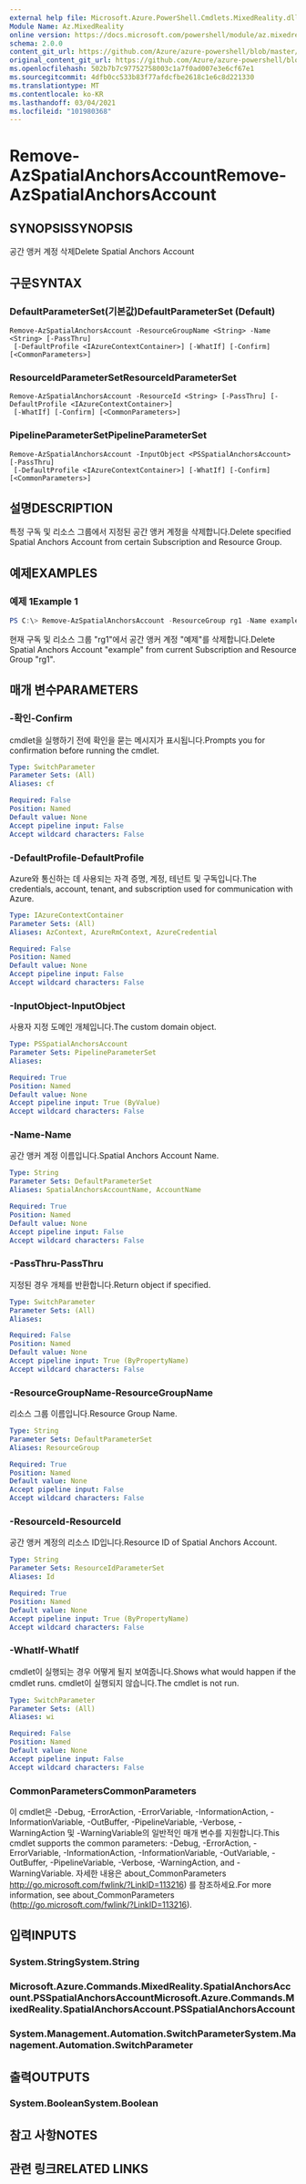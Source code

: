 ```yaml
---
external help file: Microsoft.Azure.PowerShell.Cmdlets.MixedReality.dll-Help.xml
Module Name: Az.MixedReality
online version: https://docs.microsoft.com/powershell/module/az.mixedreality/remove-azspatialanchorsaccount
schema: 2.0.0
content_git_url: https://github.com/Azure/azure-powershell/blob/master/src/MixedReality/MixedReality/help/Remove-AzSpatialAnchorsAccount.md
original_content_git_url: https://github.com/Azure/azure-powershell/blob/master/src/MixedReality/MixedReality/help/Remove-AzSpatialAnchorsAccount.md
ms.openlocfilehash: 502b7b7c97752758003c1a7f0ad007e3e6cf67e1
ms.sourcegitcommit: 4dfb0cc533b83f77afdcfbe2618c1e6c8d221330
ms.translationtype: MT
ms.contentlocale: ko-KR
ms.lasthandoff: 03/04/2021
ms.locfileid: "101980368"
---
```

# <span data-ttu-id="7f55a-101">Remove-AzSpatialAnchorsAccount</span><span class="sxs-lookup"><span data-stu-id="7f55a-101">Remove-AzSpatialAnchorsAccount</span></span>

## <span data-ttu-id="7f55a-102">SYNOPSIS</span><span class="sxs-lookup"><span data-stu-id="7f55a-102">SYNOPSIS</span></span>
<span data-ttu-id="7f55a-103">공간 앵커 계정 삭제</span><span class="sxs-lookup"><span data-stu-id="7f55a-103">Delete Spatial Anchors Account</span></span>

## <span data-ttu-id="7f55a-104">구문</span><span class="sxs-lookup"><span data-stu-id="7f55a-104">SYNTAX</span></span>

### <span data-ttu-id="7f55a-105">DefaultParameterSet(기본값)</span><span class="sxs-lookup"><span data-stu-id="7f55a-105">DefaultParameterSet (Default)</span></span>
```
Remove-AzSpatialAnchorsAccount -ResourceGroupName <String> -Name <String> [-PassThru]
 [-DefaultProfile <IAzureContextContainer>] [-WhatIf] [-Confirm] [<CommonParameters>]
```

### <span data-ttu-id="7f55a-106">ResourceIdParameterSet</span><span class="sxs-lookup"><span data-stu-id="7f55a-106">ResourceIdParameterSet</span></span>
```
Remove-AzSpatialAnchorsAccount -ResourceId <String> [-PassThru] [-DefaultProfile <IAzureContextContainer>]
 [-WhatIf] [-Confirm] [<CommonParameters>]
```

### <span data-ttu-id="7f55a-107">PipelineParameterSet</span><span class="sxs-lookup"><span data-stu-id="7f55a-107">PipelineParameterSet</span></span>
```
Remove-AzSpatialAnchorsAccount -InputObject <PSSpatialAnchorsAccount> [-PassThru]
 [-DefaultProfile <IAzureContextContainer>] [-WhatIf] [-Confirm] [<CommonParameters>]
```

## <span data-ttu-id="7f55a-108">설명</span><span class="sxs-lookup"><span data-stu-id="7f55a-108">DESCRIPTION</span></span>
<span data-ttu-id="7f55a-109">특정 구독 및 리소스 그룹에서 지정된 공간 앵커 계정을 삭제합니다.</span><span class="sxs-lookup"><span data-stu-id="7f55a-109">Delete specified Spatial Anchors Account from certain Subscription and Resource Group.</span></span>

## <span data-ttu-id="7f55a-110">예제</span><span class="sxs-lookup"><span data-stu-id="7f55a-110">EXAMPLES</span></span>

### <span data-ttu-id="7f55a-111">예제 1</span><span class="sxs-lookup"><span data-stu-id="7f55a-111">Example 1</span></span>
```powershell
PS C:\> Remove-AzSpatialAnchorsAccount -ResourceGroup rg1 -Name example
```

<span data-ttu-id="7f55a-112">현재 구독 및 리소스 그룹 "rg1"에서 공간 앵커 계정 "예제"를 삭제합니다.</span><span class="sxs-lookup"><span data-stu-id="7f55a-112">Delete Spatial Anchors Account "example" from current Subscription and Resource Group "rg1".</span></span>

## <span data-ttu-id="7f55a-113">매개 변수</span><span class="sxs-lookup"><span data-stu-id="7f55a-113">PARAMETERS</span></span>

### <span data-ttu-id="7f55a-114">-확인</span><span class="sxs-lookup"><span data-stu-id="7f55a-114">-Confirm</span></span>
<span data-ttu-id="7f55a-115">cmdlet을 실행하기 전에 확인을 묻는 메시지가 표시됩니다.</span><span class="sxs-lookup"><span data-stu-id="7f55a-115">Prompts you for confirmation before running the cmdlet.</span></span>

```yaml
Type: SwitchParameter
Parameter Sets: (All)
Aliases: cf

Required: False
Position: Named
Default value: None
Accept pipeline input: False
Accept wildcard characters: False
```

### <span data-ttu-id="7f55a-116">-DefaultProfile</span><span class="sxs-lookup"><span data-stu-id="7f55a-116">-DefaultProfile</span></span>
<span data-ttu-id="7f55a-117">Azure와 통신하는 데 사용되는 자격 증명, 계정, 테넌트 및 구독입니다.</span><span class="sxs-lookup"><span data-stu-id="7f55a-117">The credentials, account, tenant, and subscription used for communication with Azure.</span></span>

```yaml
Type: IAzureContextContainer
Parameter Sets: (All)
Aliases: AzContext, AzureRmContext, AzureCredential

Required: False
Position: Named
Default value: None
Accept pipeline input: False
Accept wildcard characters: False
```

### <span data-ttu-id="7f55a-118">-InputObject</span><span class="sxs-lookup"><span data-stu-id="7f55a-118">-InputObject</span></span>
<span data-ttu-id="7f55a-119">사용자 지정 도메인 개체입니다.</span><span class="sxs-lookup"><span data-stu-id="7f55a-119">The custom domain object.</span></span>

```yaml
Type: PSSpatialAnchorsAccount
Parameter Sets: PipelineParameterSet
Aliases:

Required: True
Position: Named
Default value: None
Accept pipeline input: True (ByValue)
Accept wildcard characters: False
```

### <span data-ttu-id="7f55a-120">-Name</span><span class="sxs-lookup"><span data-stu-id="7f55a-120">-Name</span></span>
<span data-ttu-id="7f55a-121">공간 앵커 계정 이름입니다.</span><span class="sxs-lookup"><span data-stu-id="7f55a-121">Spatial Anchors Account Name.</span></span>

```yaml
Type: String
Parameter Sets: DefaultParameterSet
Aliases: SpatialAnchorsAccountName, AccountName

Required: True
Position: Named
Default value: None
Accept pipeline input: False
Accept wildcard characters: False
```

### <span data-ttu-id="7f55a-122">-PassThru</span><span class="sxs-lookup"><span data-stu-id="7f55a-122">-PassThru</span></span>
<span data-ttu-id="7f55a-123">지정된 경우 개체를 반환합니다.</span><span class="sxs-lookup"><span data-stu-id="7f55a-123">Return object if specified.</span></span>

```yaml
Type: SwitchParameter
Parameter Sets: (All)
Aliases:

Required: False
Position: Named
Default value: None
Accept pipeline input: True (ByPropertyName)
Accept wildcard characters: False
```

### <span data-ttu-id="7f55a-124">-ResourceGroupName</span><span class="sxs-lookup"><span data-stu-id="7f55a-124">-ResourceGroupName</span></span>
<span data-ttu-id="7f55a-125">리소스 그룹 이름입니다.</span><span class="sxs-lookup"><span data-stu-id="7f55a-125">Resource Group Name.</span></span>

```yaml
Type: String
Parameter Sets: DefaultParameterSet
Aliases: ResourceGroup

Required: True
Position: Named
Default value: None
Accept pipeline input: False
Accept wildcard characters: False
```

### <span data-ttu-id="7f55a-126">-ResourceId</span><span class="sxs-lookup"><span data-stu-id="7f55a-126">-ResourceId</span></span>
<span data-ttu-id="7f55a-127">공간 앵커 계정의 리소스 ID입니다.</span><span class="sxs-lookup"><span data-stu-id="7f55a-127">Resource ID of Spatial Anchors Account.</span></span>

```yaml
Type: String
Parameter Sets: ResourceIdParameterSet
Aliases: Id

Required: True
Position: Named
Default value: None
Accept pipeline input: True (ByPropertyName)
Accept wildcard characters: False
```

### <span data-ttu-id="7f55a-128">-WhatIf</span><span class="sxs-lookup"><span data-stu-id="7f55a-128">-WhatIf</span></span>
<span data-ttu-id="7f55a-129">cmdlet이 실행되는 경우 어떻게 될지 보여줍니다.</span><span class="sxs-lookup"><span data-stu-id="7f55a-129">Shows what would happen if the cmdlet runs.</span></span>
<span data-ttu-id="7f55a-130">cmdlet이 실행되지 않습니다.</span><span class="sxs-lookup"><span data-stu-id="7f55a-130">The cmdlet is not run.</span></span>

```yaml
Type: SwitchParameter
Parameter Sets: (All)
Aliases: wi

Required: False
Position: Named
Default value: None
Accept pipeline input: False
Accept wildcard characters: False
```

### <span data-ttu-id="7f55a-131">CommonParameters</span><span class="sxs-lookup"><span data-stu-id="7f55a-131">CommonParameters</span></span>
<span data-ttu-id="7f55a-132">이 cmdlet은 -Debug, -ErrorAction, -ErrorVariable, -InformationAction, -InformationVariable, -OutBuffer, -PipelineVariable, -Verbose, -WarningAction 및 -WarningVariable의 일반적인 매개 변수를 지원합니다.</span><span class="sxs-lookup"><span data-stu-id="7f55a-132">This cmdlet supports the common parameters: -Debug, -ErrorAction, -ErrorVariable, -InformationAction, -InformationVariable, -OutVariable, -OutBuffer, -PipelineVariable, -Verbose, -WarningAction, and -WarningVariable.</span></span>
<span data-ttu-id="7f55a-133">자세한 내용은 about_CommonParameters http://go.microsoft.com/fwlink/?LinkID=113216) 를 참조하세요.</span><span class="sxs-lookup"><span data-stu-id="7f55a-133">For more information, see about_CommonParameters (http://go.microsoft.com/fwlink/?LinkID=113216).</span></span>

## <span data-ttu-id="7f55a-134">입력</span><span class="sxs-lookup"><span data-stu-id="7f55a-134">INPUTS</span></span>

### <span data-ttu-id="7f55a-135">System.String</span><span class="sxs-lookup"><span data-stu-id="7f55a-135">System.String</span></span>

### <span data-ttu-id="7f55a-136">Microsoft.Azure.Commands.MixedReality.SpatialAnchorsAccount.PSSpatialAnchorsAccount</span><span class="sxs-lookup"><span data-stu-id="7f55a-136">Microsoft.Azure.Commands.MixedReality.SpatialAnchorsAccount.PSSpatialAnchorsAccount</span></span>

### <span data-ttu-id="7f55a-137">System.Management.Automation.SwitchParameter</span><span class="sxs-lookup"><span data-stu-id="7f55a-137">System.Management.Automation.SwitchParameter</span></span>

## <span data-ttu-id="7f55a-138">출력</span><span class="sxs-lookup"><span data-stu-id="7f55a-138">OUTPUTS</span></span>

### <span data-ttu-id="7f55a-139">System.Boolean</span><span class="sxs-lookup"><span data-stu-id="7f55a-139">System.Boolean</span></span>

## <span data-ttu-id="7f55a-140">참고 사항</span><span class="sxs-lookup"><span data-stu-id="7f55a-140">NOTES</span></span>

## <span data-ttu-id="7f55a-141">관련 링크</span><span class="sxs-lookup"><span data-stu-id="7f55a-141">RELATED LINKS</span></span>

